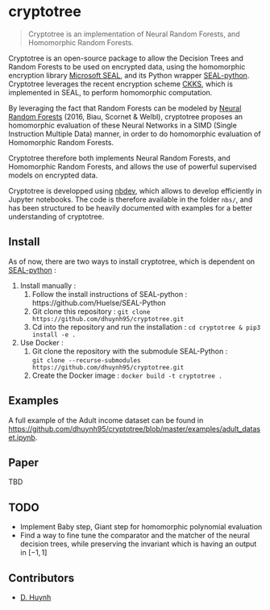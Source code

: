 # cryptotree
> Cryptotree is an implementation of Neural Random Forests, and Homomorphic Random Forests.


Cryptotree is an open-source package to allow the Decision Trees and Random Forests to be used on encrypted data, using the homomorphic encryption library [Microsoft SEAL](https://github.com/Microsoft/SEAL), and its Python wrapper [SEAL-python](https://github.com/Huelse/SEAL-Python). Cryptotree leverages the recent encryption scheme [CKKS](https://eprint.iacr.org/2016/421.pdf), which is implemented in SEAL, to perform homomorphic computation. 

By leveraging the fact that Random Forests can be modeled by [Neural Random Forests](https://arxiv.org/pdf/1604.07143.pdf) (2016, Biau, Scornet & Welbl), cryptotree proposes an homomorphic evaluation of these Neural Networks in a SIMD (Single Instruction Multiple Data) manner, in order to do homomorphic evaluation of Homomorphic Random Forests.

Cryptotree therefore both implements Neural Random Forests, and Homomorphic Random Forests, and allows the use of powerful supervised models on encrypted data.

Cryptotree is developped using [nbdev](https://nbdev.fast.ai/), which allows to develop efficiently in Jupyter notebooks. The code is therefore available in the folder <code>nbs/</code>, and has been structured to be heavily documented with examples for a better understanding of cryptotree.

## Install

As of now, there are two ways to install cryptotree, which is dependent on [SEAL-python](https://github.com/Huelse/SEAL-Python) :
<ol>
    <li> Install manually :
        <ol>
            <li>Follow the install instructions of SEAL-python : https://github.com/Huelse/SEAL-Python</li>
            <li>Git clone this repository : <code>git clone https://github.com/dhuynh95/cryptotree.git</code></li>
            <li>Cd into the repository and run the installation : <code>cd cryptotree & pip3 install -e . </code></li>
        </ol>
    </li>
    <li> Use Docker :
        <ol>
            <li>Git clone the repository with the submodule SEAL-Python : <br>
                <code>git clone --recurse-submodules https://github.com/dhuynh95/cryptotree.git</code> </li>
            <li>Create the Docker image : <code>docker build -t cryptotree .</code></li>
        </ol>
    </li>
</ol>

## Examples

A full example of the Adult income dataset can be found in https://github.com/dhuynh95/cryptotree/blob/master/examples/adult_dataset.ipynb.

## Paper

TBD

## TODO

- Implement Baby step, Giant step for homomorphic polynomial evaluation
- Find a way to fine tune the comparator and the matcher of the neural decision trees, while preserving the invariant which is having an output in $[-1,1]$

## Contributors

- [D. Huynh](https://github.com/dhuynh95)
